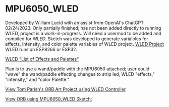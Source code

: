 # MPU6050_WLED

Developed by William Lucid with an assist from OpenAI's ChatGPT 02/24/2023.  Only partially finished; 
has not been added directly to running WLED, project is a work-in-progress.  Will need a usermod to be 
added and compiled for WLED.  Sketch was developed to generate varialbles for effects, Intensity, and 
color palette variables of WLED project.  [WLED Project](https://kno.wled.ge/)  WLED runs on ESP8266 or 
ESP32.

[WLED "List of Effects and Palettes"](https://github.com/Aircoookie/WLED/wiki/List-of-effects-and-palettes) 

Plan is to use a wand/paddle with the MPU6050 attached; user could "wave" the wand/paddle effecting changes 
to strip led, WLED "effects," "intensity," and "color Palette."

[View Tom Parish's ORB Art Project using WLED Controller](https://www.craft.do/s/uEoH8zY7xPudWD)

[View ORB using MPU6050_WLED Sketch:](https://drive.google.com/file/d/1ep3-D0ZQi7GCA-WQZV0VvKzEiCXjwCIK/view?usp=share_link)
